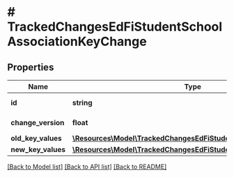 # # TrackedChangesEdFiStudentSchoolAssociationKeyChange

## Properties

Name | Type | Description | Notes
------------ | ------------- | ------------- | -------------
**id** | **string** | Resource identifier | [optional]
**change_version** | **float** | Change version | [optional]
**old_key_values** | [**\Resources\Model\TrackedChangesEdFiStudentSchoolAssociationKey**](TrackedChangesEdFiStudentSchoolAssociationKey.md) |  | [optional]
**new_key_values** | [**\Resources\Model\TrackedChangesEdFiStudentSchoolAssociationKey**](TrackedChangesEdFiStudentSchoolAssociationKey.md) |  | [optional]

[[Back to Model list]](../../README.md#models) [[Back to API list]](../../README.md#endpoints) [[Back to README]](../../README.md)
